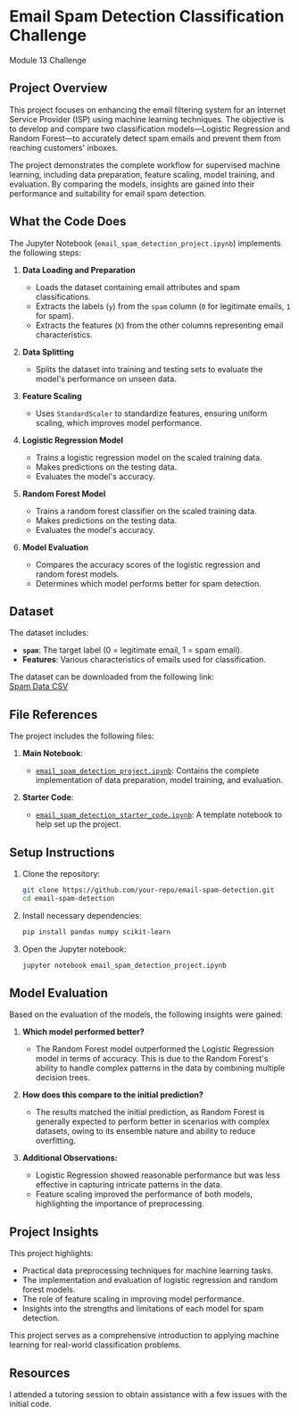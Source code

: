 # Email Spam Detection Classification Challenge
Module 13 Challenge

## Project Overview
This project focuses on enhancing the email filtering system for an Internet Service Provider (ISP) using machine learning techniques. The objective is to develop and compare two classification models—Logistic Regression and Random Forest—to accurately detect spam emails and prevent them from reaching customers' inboxes.

The project demonstrates the complete workflow for supervised machine learning, including data preparation, feature scaling, model training, and evaluation. By comparing the models, insights are gained into their performance and suitability for email spam detection.

## What the Code Does
The Jupyter Notebook (`email_spam_detection_project.ipynb`) implements the following steps:

1. **Data Loading and Preparation**
   - Loads the dataset containing email attributes and spam classifications.
   - Extracts the labels (`y`) from the `spam` column (`0` for legitimate emails, `1` for spam).
   - Extracts the features (`X`) from the other columns representing email characteristics.

2. **Data Splitting**
   - Splits the dataset into training and testing sets to evaluate the model's performance on unseen data.

3. **Feature Scaling**
   - Uses `StandardScaler` to standardize features, ensuring uniform scaling, which improves model performance.

4. **Logistic Regression Model**
   - Trains a logistic regression model on the scaled training data.
   - Makes predictions on the testing data.
   - Evaluates the model's accuracy.

5. **Random Forest Model**
   - Trains a random forest classifier on the scaled training data.
   - Makes predictions on the testing data.
   - Evaluates the model's accuracy.

6. **Model Evaluation**
   - Compares the accuracy scores of the logistic regression and random forest models.
   - Determines which model performs better for spam detection.

## Dataset
The dataset includes:
- **`spam`**: The target label (0 = legitimate email, 1 = spam email).
- **Features**: Various characteristics of emails used for classification.

The dataset can be downloaded from the following link:  
[Spam Data CSV](https://static.bc-edx.com/ai/ail-v-1-0/m13/challenge/spam-data.csv)

## File References
The project includes the following files:

1. **Main Notebook**:  
   - [`email_spam_detection_project.ipynb`](./email_spam_detection_project.ipynb): Contains the complete implementation of data preparation, model training, and evaluation.

2. **Starter Code**:  
   - [`email_spam_detection_starter_code.ipynb`](./email_spam_detection_starter_code.ipynb): A template notebook to help set up the project.

## Setup Instructions

1. Clone the repository:
   ```bash
   git clone https://github.com/your-repo/email-spam-detection.git
   cd email-spam-detection
   ```

2. Install necessary dependencies:
   ```bash
   pip install pandas numpy scikit-learn
   ```

3. Open the Jupyter notebook:
   ```bash
   jupyter notebook email_spam_detection_project.ipynb

   ```
   
## Model Evaluation
Based on the evaluation of the models, the following insights were gained:

1. **Which model performed better?**
   - The Random Forest model outperformed the Logistic Regression model in terms of accuracy. This is due to the Random Forest's ability to handle complex patterns in the data by combining multiple decision trees.

2. **How does this compare to the initial prediction?**
   - The results matched the initial prediction, as Random Forest is generally expected to perform better in scenarios with complex datasets, owing to its ensemble nature and ability to reduce overfitting.

3. **Additional Observations:**
   - Logistic Regression showed reasonable performance but was less effective in capturing intricate patterns in the data.
   - Feature scaling improved the performance of both models, highlighting the importance of preprocessing.

## Project Insights
This project highlights:
- Practical data preprocessing techniques for machine learning tasks.
- The implementation and evaluation of logistic regression and random forest models.
- The role of feature scaling in improving model performance.
- Insights into the strengths and limitations of each model for spam detection.

This project serves as a comprehensive introduction to applying machine learning for real-world classification problems.

## Resources
I attended a tutoring session to obtain assistance with a few issues with the initial code. 
